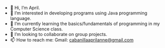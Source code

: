 - 👋 Hi, I’m April.
- 👀 I’m interested in developing programs using Java programming language.
- 🌱 I’m currently learning the basics/fundamentals of programming in my Computer Science class.
- 💞️ I’m looking to collaborate on group projects.
- 📫 How to reach me: Gmail: cabanillaaprilanne@gmail.com

<!---
aprilannecc/aprilannecc is a ✨ special ✨ repository because its `README.md` (this file) appears on your GitHub profile.
You can click the Preview link to take a look at your changes.
--->
